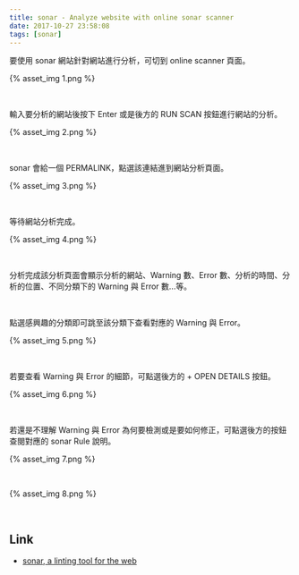 ```yaml
---
title: sonar - Analyze website with online sonar scanner
date: 2017-10-27 23:58:08
tags: [sonar]
---
```


要使用 sonar 網站針對網站進行分析，可切到 online scanner 頁面。  

<!-- More -->

{% asset_img 1.png %}

<br/>


輸入要分析的網站後按下 Enter 或是後方的 RUN SCAN 按鈕進行網站的分析。  

{% asset_img 2.png %}

<br/>


sonar 會給一個 PERMALINK，點選該連結進到網站分析頁面。  

{% asset_img 3.png %}

<br/>


等待網站分析完成。  

{% asset_img 4.png %}

<br/>


分析完成該分析頁面會顯示分析的網站、Warning 數、Error 數、分析的時間、分析的位置、不同分類下的 Warning 與 Error 數...等。  

<br/>


點選感興趣的分類即可跳至該分類下查看對應的 Warning 與 Error。  

{% asset_img 5.png %}

<br/>


若要查看 Warning 與 Error 的細節，可點選後方的 + OPEN DETAILS 按鈕。  

{% asset_img 6.png %}

<br/>


若還是不理解 Warning 與 Error 為何要檢測或是要如何修正，可點選後方的按鈕查閱對應的 sonar Rule 說明。   

{% asset_img 7.png %}

<br/>


{% asset_img 8.png %}

<br/>


Link
----
* [sonar, a linting tool for the web](https://sonarwhal.com/)
